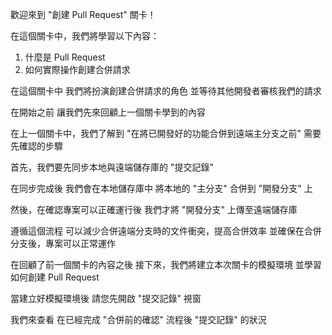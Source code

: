 歡迎來到
"創建 Pull Request" 關卡！

在這個關卡中，我們將學習以下內容：
1. 什麼是 Pull Request
2. 如何實際操作創建合併請求

在這個關卡中
我們將扮演創建合併請求的角色
並等待其他開發者審核我們的請求

在開始之前
讓我們先來回顧上一個關卡學到的內容

在上一個關卡中，我們了解到
"在將已開發好的功能合併到遠端主分支之前"
需要先確認的步驟

首先，我們要先同步本地與遠端儲存庫的 "提交記錄"

在同步完成後
我們會在本地儲存庫中
將本地的 "主分支" 合併到 "開發分支" 上

然後，在確認專案可以正確運行後
我們才將 "開發分支" 上傳至遠端儲存庫

遵循這個流程
可以減少合併遠端分支時的文件衝突，提高合併效率
並確保在合併分支後，專案可以正常運作

在回顧了前一個關卡的內容之後
接下來，我們將建立本次關卡的模擬環境
並學習如何創建 Pull Request

當建立好模擬環境後
請您先開啟 "提交記錄" 視窗

我們來查看
在已經完成 "合併前的確認" 流程後 
"提交記錄" 的狀況